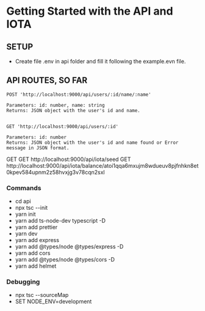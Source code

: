 # Getting Started with the API and IOTA

## SETUP 

* Create file .env in api folder and fill it following the example.evn file.

## API ROUTES, SO FAR

    POST 'http://localhost:9000/api/users/:id/name/:name'
    
    Parameters: id: number, name: string 
    Returns: JSON object with the user's id and name.
    

    GET 'http://localhost:9000/api/users/:id'

    Parameters: id: number
    Returns: JSON object with the user's id and name found or Error message in JSON format.

GET 
GET http://localhost:9000/api/iota/seed
GET http://localhost:9000/api/iota/balance/atoi1qqa6mxujm8wdueuv8pjfnhkn8et0kpev584upnm2z58hvxjg3v78cqn2sxl
### Commands

* cd api
* npx tsc --init
* yarn init    
* yarn add ts-node-dev typescript -D
* yarn add prettier
* yarn dev
* yarn add express
* yarn add @types/node @types/express -D
* yarn add cors
* yarn add @types/node @types/cors -D
* yarn add helmet


### Debugging

* npx tsc --sourceMap
* SET NODE_ENV=development